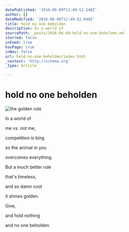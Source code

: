 ```yaml
---
datePublished: '2016-06-09T12:49:52.140Z'
author: []
dateModified: '2016-06-09T12:49:52.040Z'
title: hold no one beholden
description: In a world of
sourcePath: _posts/2016-06-09-hold-no-one-beholden.md
starred: false
inFeed: true
hasPage: true
inNav: false
url: hold-no-one-beholden/index.html
_context: 'http://schema.org'
_type: Article

---
```

# hold no one beholden
![the golden rule](https://the-grid-user-content.s3-us-west-2.amazonaws.com/bdd000fd-d2e3-4677-b669-c78a901aa43d.jpg)

In a world of

me vs. not me,

competition is king

so the animal in you

overcomes everything.

But a much better rule

that's timeless,

and so damn cool

it shines golden.

Give,

and hold nothing

and no one beholden.